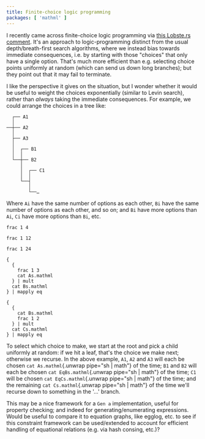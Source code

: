 ```yaml
---
title: Finite-choice logic programming
packages: [ 'mathml' ]
---
```


I recently came across finite-choice logic programming via
[this Lobste.rs comment](https://lobste.rs/s/9anym5/what_was_best_research_paper_you_read_2024#c_cxptwq).
It's an approach to logic-programming distinct from the usual depth/breath-first
search algorithms, where we instead bias towards immediate consequences, i.e. by
starting with those "choices" that only have a single option. That's much more
efficient than e.g. selecting choice points uniformly at random (which can send
us down long branches); but they point out that it may fail to terminate.

I like the perspective it gives on the situation, but I wonder whether it would
be useful to weight the choices exponentially (similar to Levin search), rather
than *always* taking the immediate consequences. For example, we could arrange
the choices in a tree like:

```
  ┌── A1
  │
──┼── A2
  │
  ├── A3
  │
  │  ┌── B1
  │  │
  └──┼── B2
     │
     │  ┌── C1
     │  │
     └──┤
        │
        └──…
```

Where `Ai` have the same number of options as each other, `Bi` have the same
number of options as each other, and so on; and `Bi` have more options than
`Ai`, `Ci` have more options than `Bi`, etc.

```{.unwrap pipe="sh > As.mathml; pandoc -t json"}
frac 1 4
```

```{.unwrap pipe="sh > Bs.mathml; pandoc -t json"}
frac 1 12
```

```{.unwrap pipe="sh > Cs.mathml; pandoc -t json"}
frac 1 24
```

```{.unwrap pipe="sh > EqBs.mathml; pandoc -t json"}
{
  {
    frac 1 3
    cat As.mathml
  } | mult
  cat Bs.mathml
} | mapply eq
```

```{.unwrap pipe="sh > EqCs.mathml; pandoc -t json"}
{
  {
    cat Bs.mathml
    frac 1 2
  } | mult
  cat Cs.mathml
} | mapply eq
```

To select which choice to make, we start at the root and pick a child uniformly
at random: if we hit a leaf, that's the choice we make next; otherwise we
recurse. In the above example, `A1`, `A2` and `A3` will each be chosen
`cat As.mathml`{.unwrap pipe="sh | math"} of the time; `B1` and `B2` will each
be chosen `cat EqBs.mathml`{.unwrap pipe="sh | math"} of the time; `C1` will be
chosen `cat EqCs.mathml`{.unwrap pipe="sh | math"} of the time; and the
remaining `cat Cs.mathml`{.unwrap pipe="sh | math"} of the time we'll recurse
down to something in the '…' branch.

This may be a nice framework for a `Gen a` implementation, useful for property
checking; and indeed for generating/enumerating expressions. Would be useful to
compare it to equation graphs, like egglog, etc. to see if this constraint
framework can be used/extended to account for efficient handling of equational
relations (e.g. via hash consing, etc.)?
